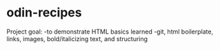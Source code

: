 # odin-recipes

Project goal:
-to demonstrate HTML basics learned
    -git, html boilerplate, links, images, bold/italicizing text, and structuring